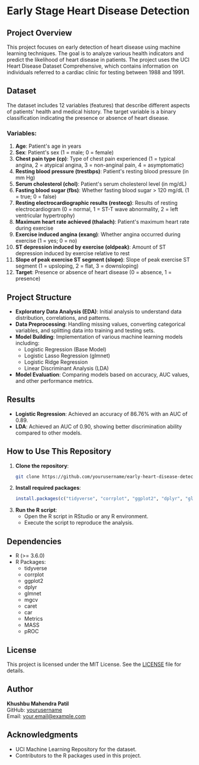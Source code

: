 # Early Stage Heart Disease Detection

## Project Overview

This project focuses on early detection of heart disease using machine learning techniques. The goal is to analyze various health indicators and predict the likelihood of heart disease in patients. The project uses the UCI Heart Disease Dataset Comprehensive, which contains information on individuals referred to a cardiac clinic for testing between 1988 and 1991.

## Dataset

The dataset includes 12 variables (features) that describe different aspects of patients' health and medical history. The target variable is a binary classification indicating the presence or absence of heart disease.

### Variables:
1. **Age**: Patient's age in years
2. **Sex**: Patient's sex (1 = male; 0 = female)
3. **Chest pain type (cp)**: Type of chest pain experienced (1 = typical angina, 2 = atypical angina, 3 = non-anginal pain, 4 = asymptomatic)
4. **Resting blood pressure (trestbps)**: Patient's resting blood pressure (in mm Hg)
5. **Serum cholesterol (chol)**: Patient's serum cholesterol level (in mg/dL)
6. **Fasting blood sugar (fbs)**: Whether fasting blood sugar > 120 mg/dL (1 = true; 0 = false)
7. **Resting electrocardiographic results (restecg)**: Results of resting electrocardiogram (0 = normal, 1 = ST-T wave abnormality, 2 = left ventricular hypertrophy)
8. **Maximum heart rate achieved (thalach)**: Patient's maximum heart rate during exercise
9. **Exercise induced angina (exang)**: Whether angina occurred during exercise (1 = yes; 0 = no)
10. **ST depression induced by exercise (oldpeak)**: Amount of ST depression induced by exercise relative to rest
11. **Slope of peak exercise ST segment (slope)**: Slope of peak exercise ST segment (1 = upsloping, 2 = flat, 3 = downsloping)
12. **Target**: Presence or absence of heart disease (0 = absence, 1 = presence)

## Project Structure

- **Exploratory Data Analysis (EDA)**: Initial analysis to understand data distribution, correlations, and patterns.
- **Data Preprocessing**: Handling missing values, converting categorical variables, and splitting data into training and testing sets.
- **Model Building**: Implementation of various machine learning models including:
  - Logistic Regression (Base Model)
  - Logistic Lasso Regression (glmnet)
  - Logistic Ridge Regression
  - Linear Discriminant Analysis (LDA)
- **Model Evaluation**: Comparing models based on accuracy, AUC values, and other performance metrics.

## Results

- **Logistic Regression**: Achieved an accuracy of 86.76% with an AUC of 0.89.
- **LDA**: Achieved an AUC of 0.90, showing better discrimination ability compared to other models.

## How to Use This Repository

1. **Clone the repository**:
   ```bash
   git clone https://github.com/yourusername/early-heart-disease-detection.git
   ```
2. **Install required packages**:
   ```R
   install.packages(c("tidyverse", "corrplot", "ggplot2", "dplyr", "glmnet", "mgcv", "caret", "car", "Metrics", "MASS", "pROC"))
   ```
3. **Run the R script**:
   - Open the R script in RStudio or any R environment.
   - Execute the script to reproduce the analysis.

## Dependencies

- R (>= 3.6.0)
- R Packages:
  - tidyverse
  - corrplot
  - ggplot2
  - dplyr
  - glmnet
  - mgcv
  - caret
  - car
  - Metrics
  - MASS
  - pROC

## License

This project is licensed under the MIT License. See the [LICENSE](LICENSE) file for details.

## Author

**Khushbu Mahendra Patil**  
GitHub: [yourusername](https://github.com/yourusername)  
Email: your.email@example.com

## Acknowledgments

- UCI Machine Learning Repository for the dataset.
- Contributors to the R packages used in this project.
